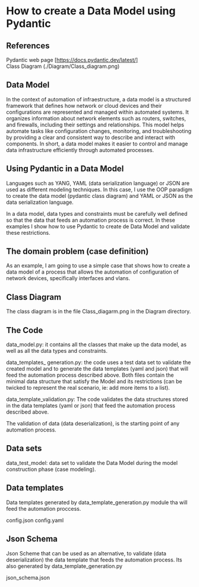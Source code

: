 # How to create a Data Model using Pydantic

## References

Pydantic web page [https://docs.pydantic.dev/latest/]  
Class Diagram (./Diagram/Class_diagram.png)

## Data Model

In the context of automation of infraestructure, a data model is a structured framework that defines how network or cloud devices and their configurations are represented and managed within automated systems. It organizes information about network elements such as routers, switches, and firewalls, including their settings and relationships. This model helps automate tasks like configuration changes, monitoring, and troubleshooting by providing a clear and consistent way to describe and interact with components. In short, a data model makes it easier to control and manage data infrastructure efficiently through automated processes.

## Using Pydantic in a Data Model

Languages ​​such as YANG, YAML (data serialization language) or JSON are used as different modeling techniques. In this case, I use the OOP paradigm to create the data model (pydantic class diagram) and YAML or JSON as the data serialization language.

In a data model, data types and constraints must be carefully well defined so that the data that feeds an automation process is correct. In these examples I show how to use Pydantic to create de Data Model and validate these restrictions.

## The domain problem (case definition)

As an example, I am going to use a simple case that shows how to create a data model of a process that allows the automation of configuration of network devices, specifically interfaces and vlans.

## Class Diagram

The class diagram is in the file Class_diagarm.png in the Diagram directory.

## The Code

data_model.py: it contains all the classes that make up the data model, as well as all the data types and constraints.

data_templates_ generation.py: the code uses a test data set to validate the created model and to generate the data templates (yaml and json) that will feed the automation process described above. Both files contain the minimal data structure that satisfy the Model and its restrictions (can be twicked to represent the real scenario, ie: add more items to a list).

data_template_validation.py: The code validates the data structures stored in the data templates (yaml or json) that feed the automation process described above.

The validation of data (data deserialization), is the starting point of any automation process.

## Data sets

data_test_model: data set to validate the Data Model during the model construction phase (case modeling).

## Data templates

Data templates generated by data_template_generation.py module tha will feed the automation proccess.

config.json
config.yaml

## Json Schema

Json Scheme that can be used as an alternative, to validate (data deserialization) the data template that feeds the automation process. Its also generated by data_template_generation.py

json_schema.json
